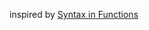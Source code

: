 inspired by [Syntax in Functions](http://learnyouahaskell.com/syntax-in-functions#pattern-matching)
